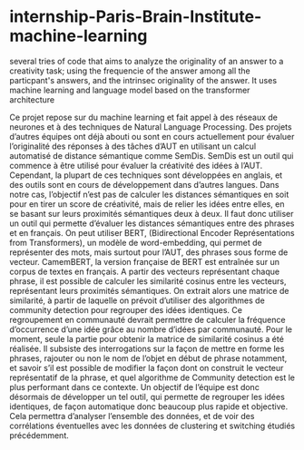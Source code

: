 # internship-Paris-Brain-Institute-machine-learning
several tries of code that aims to analyze the originality of an answer to a creativity task; using the frequencie of the answer among all the particpant's answers, and the intrinsec originality of the answer. It uses machine learning and language model based on the transformer architecture

Ce projet repose sur du machine learning et fait appel à des réseaux de neurones et à des techniques de Natural Language Processing.
Des projets d’autres équipes ont déjà abouti ou sont en cours actuellement pour évaluer l’originalité des réponses à des tâches d’AUT en utilisant un calcul automatisé de distance sémantique comme SemDis. SemDis est un outil qui commence à être utilisé pour évaluer la créativité des idées à l’AUT. Cependant, la plupart de ces techniques sont développées en anglais, et des outils sont en cours de développement dans d’autres langues.
Dans notre cas, l’objectif n’est pas de calculer les distances sémantiques en soit pour en tirer un score de créativité, mais de relier les idées entre elles, en se basant sur leurs proximités sémantiques deux à deux. Il faut donc utiliser un outil qui permette d’évaluer les distances sémantiques entre des phrases et en français. On peut utiliser BERT, (Bidirectional Encoder Représentations from Transformers), un modèle de word-embedding, qui permet de représenter des mots, mais surtout pour l’AUT, des phrases sous forme de vecteur. CamemBERT, la version française de BERT est entraînée sur un corpus de textes en français. A partir des vecteurs représentant chaque phrase, il est possible de calculer les similarité cosinus entre les vecteurs, représentant leurs proximités sémantiques. On extrait alors une matrice de similarité, à partir de laquelle on prévoit d’utiliser des algorithmes de community detection pour regrouper des idées identiques. Ce regroupement en communauté devrait permettre de calculer la fréquence d’occurrence d’une idée grâce au nombre d’idées par communauté. 
Pour le moment, seule la partie pour obtenir la matrice de similarité cosinus a été réalisée. Il subsiste des interrogations sur la façon de mettre en forme les phrases, rajouter ou non le nom de l’objet en début de phrase notamment, et savoir s’il est possible de modifier la façon dont on construit le vecteur représentatif de la phrase, et quel algorithme de Community detection est le plus performant dans ce contexte. Un objectif de l’équipe est donc désormais de développer un tel outil, qui permette de regrouper les idées identiques, de façon automatique donc beaucoup plus rapide et objective. Cela permettra d’analyser l’ensemble des données, et de voir des corrélations éventuelles avec les données de clustering et switching étudiés précédemment.

